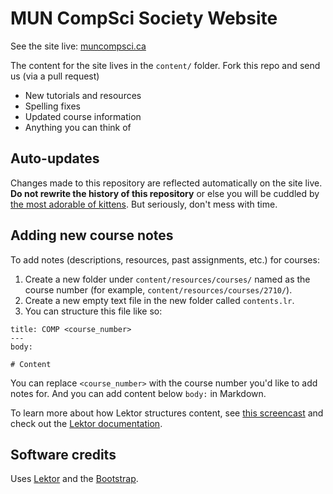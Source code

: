 MUN CompSci Society Website
============================

See the site live: [muncompsci.ca](http://muncompsci.ca)

The content for the site lives in the `content/` folder. Fork this repo and send us (via a pull request)

- New tutorials and resources
- Spelling fixes
- Updated course information
- Anything you can think of

Auto-updates
------------

Changes made to this repository are reflected automatically on the site live. **Do not rewrite the history of this repository** or else you will be cuddled by [the most adorable of kittens](https://www.youtube.com/watch?v=INscMGmhmX4). But seriously, don't mess with time.

Adding new course notes
-----------------------

To add notes (descriptions, resources, past assignments, etc.) for courses:

1. Create a new folder under `content/resources/courses/` named as the course number (for example, `content/resources/courses/2710/`).
2. Create a new empty text file in the new folder called `contents.lr`.
3. You can structure this file like so:

```
title: COMP <course_number>
---
body:

# Content
```
You can replace `<course_number>` with the course number you'd like to add notes for.
And you can add content below `body:` in Markdown.

To learn more about how Lektor structures content, see [this screencast](https://www.youtube.com/watch?v=lTWTCwuPdrU)
and check out the [Lektor documentation](https://www.getlektor.com/docs/).

Software credits
----------------

Uses [Lektor](https://www.getlektor.com/) and the [Bootstrap](http://getbootstrap.com/).
